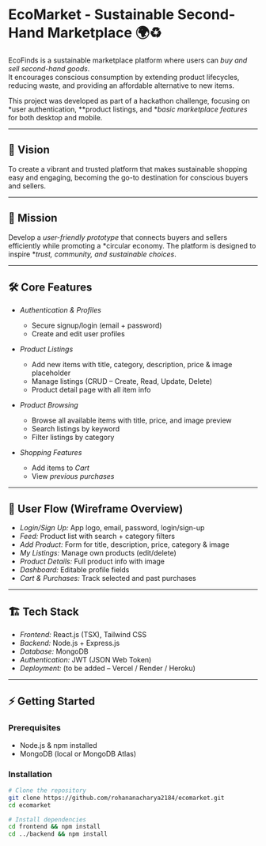 # EcoMarket - Sustainable Second-Hand Marketplace 🌍♻

EcoFinds is a sustainable marketplace platform where users can *buy and sell second-hand goods*.  
It encourages conscious consumption by extending product lifecycles, reducing waste, and providing an affordable alternative to new items.  

This project was developed as part of a hackathon challenge, focusing on *user authentication, **product listings, and **basic marketplace features* for both desktop and mobile.

---

## 🚀 Vision
To create a vibrant and trusted platform that makes sustainable shopping easy and engaging, becoming the go-to destination for conscious buyers and sellers.

---

## 🎯 Mission
Develop a *user-friendly prototype* that connects buyers and sellers efficiently while promoting a *circular economy. The platform is designed to inspire **trust, community, and sustainable choices*.

---

## 🛠 Core Features
- *Authentication & Profiles*
  - Secure signup/login (email + password)  
  - Create and edit user profiles  

- *Product Listings*
  - Add new items with title, category, description, price & image placeholder  
  - Manage listings (CRUD – Create, Read, Update, Delete)  
  - Product detail page with all item info  

- *Product Browsing*
  - Browse all available items with title, price, and image preview  
  - Search listings by keyword  
  - Filter listings by category  

- *Shopping Features*
  - Add items to *Cart*  
  - View *previous purchases*  

---

## 📱 User Flow (Wireframe Overview)
- *Login/Sign Up:* App logo, email, password, login/sign-up  
- *Feed:* Product list with search + category filters  
- *Add Product:* Form for title, description, price, category & image  
- *My Listings:* Manage own products (edit/delete)  
- *Product Details:* Full product info with image  
- *Dashboard:* Editable profile fields  
- *Cart & Purchases:* Track selected and past purchases  

---

## 🏗 Tech Stack
- *Frontend:* React.js (TSX), Tailwind CSS  
- *Backend:* Node.js + Express.js  
- *Database:* MongoDB  
- *Authentication:* JWT (JSON Web Token)  
- *Deployment:* (to be added – Vercel / Render / Heroku)  

---

## ⚡ Getting Started
### Prerequisites
- Node.js & npm installed  
- MongoDB (local or MongoDB Atlas)  

### Installation
```bash
# Clone the repository
git clone https://github.com/rohananacharya2184/ecomarket.git
cd ecomarket

# Install dependencies
cd frontend && npm install
cd ../backend && npm install
